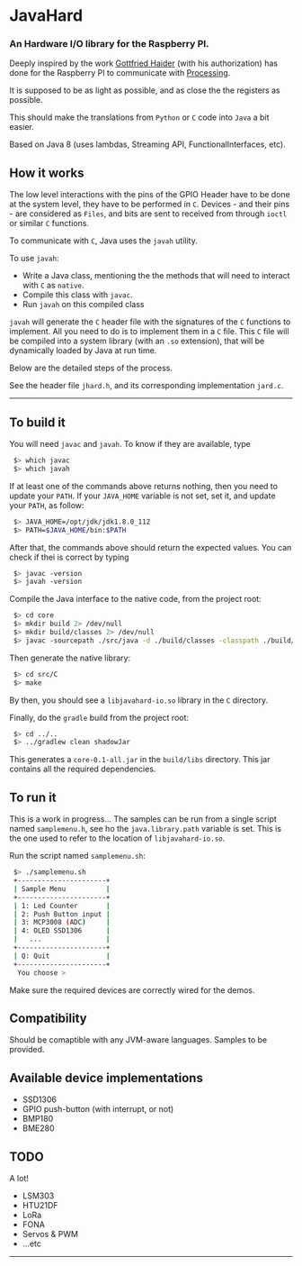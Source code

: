 # JavaHard
### An Hardware I/O library for the Raspberry PI.

Deeply inspired by the work [Gottfried Haider](https://github.com/gohai/processing) (with his authorization) has done for the Raspberry PI to communicate with [Processing](http://processing.org).

It is supposed to be as light as possible, and as close the the registers as possible.

This should make the translations from `Python` or `C` code into `Java` a bit easier.

Based on Java 8 (uses lambdas, Streaming API, FunctionalInterfaces, etc).

## How it works
The low level interactions with the pins of the GPIO Header have to be done at the system level, they have to be performed in `C`.
Devices - and their pins - are considered as `Files`, and bits are sent to received from through `ioctl` or similar `C` functions.

To communicate with `C`, Java uses the `javah` utility.

To use `javah`:
- Write a Java class, mentioning the the methods that will need to interact with `C` as `native`.
- Compile this class with `javac`.
- Run `javah` on this compiled class

`javah` will generate the `C` header file with the signatures of the `C` functions to implement. All you need to do is to implement them in a `C` file.
This `C` file will be compiled into a system library (with an `.so` extension), that will be dynamically loaded by Java at run time.

Below are the detailed steps of the process.

See the header file `jhard.h`, and its corresponding implementation `jard.c`.

---
## To build it
You will need `javac` and `javah`.
To know if they are available, type
```bash
 $> which javac
 $> which javah
```
If at least one of the commands above returns nothing, then you need to update your `PATH`.
If your `JAVA_HOME` variable is not set, set it, and update your `PATH`, as follow:
```bash
 $> JAVA_HOME=/opt/jdk/jdk1.8.0_112
 $> PATH=$JAVA_HOME/bin:$PATH
```
After that, the commands above should return the expected values. You can check if thei is correct by typing
```bash
 $> javac -version
 $> javah -version
```

Compile the Java interface to the native code, from the project root:
```bash
 $> cd core
 $> mkdir build 2> /dev/null
 $> mkdir build/classes 2> /dev/null
 $> javac -sourcepath ./src/java -d ./build/classes -classpath ./build/classes -g ./src/java/jhard/io/JHardNativeInterface.java
```
Then generate the native library:
```bash
 $> cd src/C
 $> make
```
By then, you should see a `libjavahard-io.so` library in the `C` directory.

Finally, do the `gradle` build from the project root:
```bash
 $> cd ../..
 $> ../gradlew clean shadowJar
```
This generates a `core-0.1-all.jar` in the `build/libs` directory. This jar contains all the required dependencies.

## To run it
This is a work in progress... The samples can be run from a single script named `samplemenu.h`, see ho the `java.library.path` variable is set.
This is the one used to refer to the location of `libjavahard-io.so`.

Run the script named `samplemenu.sh`:
```bash
 $> ./samplemenu.sh
 +----------------------+
 | Sample Menu          |
 +----------------------+
 | 1: Led Counter       |
 | 2: Push Button input |
 | 3: MCP3008 (ADC)     |
 | 4: OLED SSD1306      |
 |   ...                |
 +----------------------+
 | Q: Quit              |
 +----------------------+
  You choose >

```
Make sure the required devices are correctly wired for the demos.

## Compatibility
Should be comaptible with any JVM-aware languages. Samples to be provided.

## Available device implementations
- SSD1306
- GPIO push-button (with interrupt, or not)
- BMP180
- BME280

## TODO
A lot!

- LSM303
- HTU21DF
- LoRa
- FONA
- Servos & PWM
- ...etc

---

